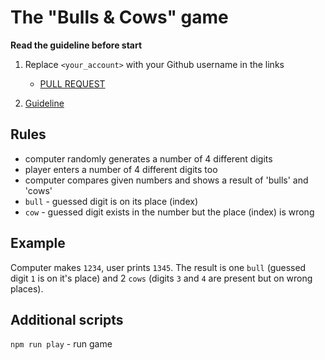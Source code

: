# The "Bulls & Cows" game

**Read the guideline before start**

1. Replace `<your_account>` with your Github username in the links
    - [PULL REQUEST](https://github.com/mate-academy/js_bulls-and-cows/pull/59)

2. [Guideline](https://github.com/mate-academy/js_task-guideline/blob/master/README.md)

## Rules

- computer randomly generates a number of 4 different digits
- player enters a number of 4 different digits too
- computer compares given numbers and shows a result of 'bulls' and 'cows'
- `bull` - guessed digit is on its place (index)
- `cow` - guessed digit exists in the number but the place (index) is wrong

## Example
Computer makes `1234`, user prints `1345`. The result is one `bull` (guessed
digit `1` is on it's place) and 2 `cows` (digits `3` and `4` are present but on
wrong places).

## Additional scripts
`npm run play` - run game
